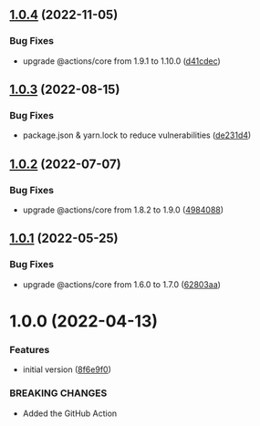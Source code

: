 ## [1.0.4](https://github.com/HormCodes/do-not-deploy-on-friday/compare/v1.0.3...v1.0.4) (2022-11-05)


### Bug Fixes

* upgrade @actions/core from 1.9.1 to 1.10.0 ([d41cdec](https://github.com/HormCodes/do-not-deploy-on-friday/commit/d41cdec825f26104c52b330087c115b26006648c))

## [1.0.3](https://github.com/HormCodes/do-not-deploy-on-friday/compare/v1.0.2...v1.0.3) (2022-08-15)


### Bug Fixes

* package.json & yarn.lock to reduce vulnerabilities ([de231d4](https://github.com/HormCodes/do-not-deploy-on-friday/commit/de231d40c589e166e41a1d0b242d832f7fb9da77))

## [1.0.2](https://github.com/HormCodes/do-not-deploy-on-friday/compare/v1.0.1...v1.0.2) (2022-07-07)


### Bug Fixes

* upgrade @actions/core from 1.8.2 to 1.9.0 ([4984088](https://github.com/HormCodes/do-not-deploy-on-friday/commit/4984088842e73b51142196744c36a7f17bebf6ea))

## [1.0.1](https://github.com/HormCodes/do-not-deploy-on-friday/compare/v1.0.0...v1.0.1) (2022-05-25)


### Bug Fixes

* upgrade @actions/core from 1.6.0 to 1.7.0 ([62803aa](https://github.com/HormCodes/do-not-deploy-on-friday/commit/62803aa26885c38486215cdc22fbb008cc149c2e))

# 1.0.0 (2022-04-13)


### Features

* initial version ([8f6e9f0](https://github.com/HormCodes/do-not-deploy-on-friday/commit/8f6e9f07287fbe7753283b6a9c3fff984ba8e21c))


### BREAKING CHANGES

* Added the GitHub Action
